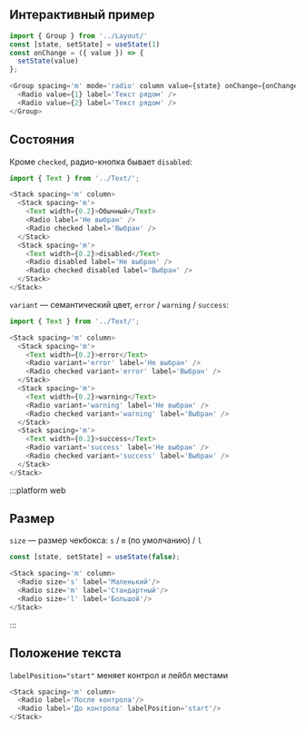 ## Интерактивный пример

```js
import { Group } from '../Layout/'
const [state, setState] = useState(1)
const onChange = ({ value }) => {
  setState(value)
};

<Group spacing='m' mode='radio' column value={state} onChange={onChange}>
  <Radio value={1} label='Teкст рядом' />
  <Radio value={2} label='Teкст рядом' />
</Group>
```


## Состояния

Кроме `checked`, радио-кнопка бывает `disabled`:

```js
import { Text } from '../Text/';

<Stack spacing='m' column>
  <Stack spacing='m'>
    <Text width={0.2}>Обычный</Text>
    <Radio label='Не выбран' />
    <Radio checked label='Выбран' />
  </Stack>
  <Stack spacing='m'>
    <Text width={0.2}>disabled</Text>
    <Radio disabled label='Не выбран' />
    <Radio checked disabled label='Выбран' />
  </Stack>
</Stack>
```

`variant` — семантический цвет, `error` / `warning` / `success`:
```js
import { Text } from '../Text/';

<Stack spacing='m' column>
  <Stack spacing='m'>
    <Text width={0.2}>error</Text>
    <Radio variant='error' label='Не выбран' />
    <Radio checked variant='error' label='Выбран' />
  </Stack>
  <Stack spacing='m'>
    <Text width={0.2}>warning</Text>
    <Radio variant='warning' label='Не выбран' />
    <Radio checked variant='warning' label='Выбран' />
  </Stack>
  <Stack spacing='m'>
    <Text width={0.2}>success</Text>
    <Radio variant='success' label='Не выбран' />
    <Radio checked variant='success' label='Выбран' />
  </Stack>
</Stack>
```

:::platform web
## Размер

`size` — размер чекбокса: `s` / `m` (по умолчанию) / `l`

```js
const [state, setState] = useState(false);

<Stack spacing='m' column>
  <Radio size='s' label='Маленький'/>
  <Radio size='m' label='Стандартный'/>
  <Radio size='l' label='Большой'/>
</Stack>
```
:::


## Положение текста

`labelPosition="start"` меняет контрол и лейбл местами

```js
<Stack spacing='m' column>
  <Radio label='После контрола'/>
  <Radio label='До контрола' labelPosition='start'/>
</Stack>
```
